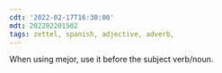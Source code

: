 ```yaml
---
cdt: '2022-02-17T16:30:00'
mdt: 202202201502
tags: zettel, spanish, adjective, adverb,
---
```


When using mejor, use it before the subject verb/noun.